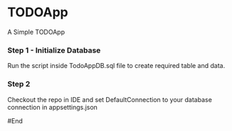 # TODOApp
A Simple TODOApp
### Step 1 - Initialize Database
Run the script inside TodoAppDB.sql file to create required table and data.
### Step 2
Checkout the repo in IDE and set DefaultConnection to your database connection in appsettings.json

#End
